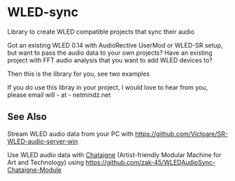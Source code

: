 # WLED-sync
Library to create WLED compatible projects that sync their audio

Got an existing WLED 0.14 with AudioRective UserMod or WLED-SR setup, but want to pass the audio data to your own projects?
Have an existing project with FFT audio analysis that you want to add WLED devices to?

Then this is the library for you, see two examples

If you do use this libray in your project, I would love to hear from you, please email will - at - netmindz.net

## See Also

Stream WLED audio data from your PC with https://github.com/Victoare/SR-WLED-audio-server-win

Use WLED audio data with [Chataigne](http://benjamin.kuperberg.fr/chataigne/en#home) (Artist-friendly Modular Machine for Art and Technology) using https://github.com/zak-45/WLEDAudioSync-Chataigne-Module
